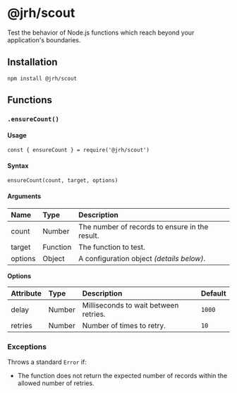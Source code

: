 # @jrh/scout

Test the behavior of Node.js functions which reach beyond your application's boundaries.

## Installation

`npm install @jrh/scout`

## Functions

### `.ensureCount()`

#### Usage

`const { ensureCount } = require('@jrh/scout')`

#### Syntax

```
ensureCount(count, target, options)
```

#### Arguments

| Name | Type | Description |
| :-- | :-- | :-- |
| count | Number | The number of records to ensure in the result. |
| target | Function | The function to test. |
| options | Object | A configuration object *(details below)*. |

**Options**

| Attribute | Type | Description | Default |
| :-- | :-- | :-- | :-- |
| delay | Number | Milliseconds to wait between retries. | `1000` |
| retries | Number | Number of times to retry. | `10` |

### Exceptions

Throws a standard `Error` if:

- The function does not return the expected number of records within the allowed number of retries.
